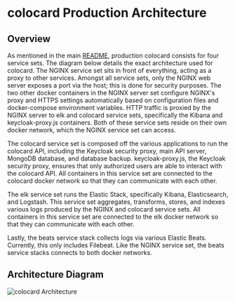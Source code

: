 # colocard Production Architecture

## Overview

As mentioned in the main [README](../README.md), production colocard consists for four service sets. The diagram below details the exact architecture used for colocard. The NGINX service set sits in front of everything, acting as a proxy to other services. Amongst all service sets, only the NGINX web server exposes a port via the host; this is done for security purposes. The two other docker containers in the NGINX server set configure NGINX's proxy and HTTPS settings automatically based on configuration files and docker-compose environment variables. HTTP traffic is proxied by the NGINX server to elk and colocard service sets, specifically the Kibana and keycloak-proxy.js containers. Both of these service sets reside on their own docker network, which the NGINX service set can access.

The colocard service set is composed off the various applications to run the colocard API, including the Keycloak security proxy, main API server, MongoDB database, and database backup. keycloak-proxy.js, the Keycloak security proxy, ensures that only authorized users are able to interact with the colocard API. All containers in this service set are connected to the colocard docker network so that they can communicate with each other.

The elk service set runs the Elastic Stack, specifically Kibana, Elasticsearch, and Logstash. This service set aggregates, transforms, stores, and indexes various logs produced by the NGINX and colocard service sets. All containers in this service set are connected to the elk docker network so that they can communicate with each other.

Lastly, the beats service stack collects logs via various Elastic Beats. Currently, this only includes Filebeat. Like the NGINX service set, the beats service stacks connects to both docker networks.

## Architecture Diagram

![colocard Architecture](img/colocard-architecture.jpg?raw=true)

